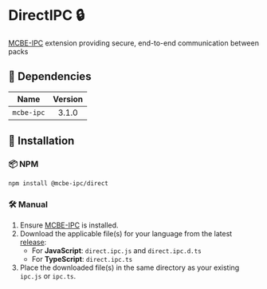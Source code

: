 # DirectIPC 🔒

[MCBE-IPC](https://github.com/OmniacDev/MCBE-IPC) extension providing secure, end-to-end communication between packs

## 🔗 Dependencies

|    Name    | Version |
|:----------:|:-------:|
| `mcbe-ipc` |  3.1.0  |

## 🚀 Installation

### 📦 NPM
```bash
npm install @mcbe-ipc/direct
```

### 🛠 Manual
1. Ensure [MCBE-IPC](https://github.com/OmniacDev/MCBE-IPC) is installed.
2. Download the applicable file(s) for your language from the latest [release](https://github.com/OmniacDev/DirectIPC/releases/latest):
   - For **JavaScript**: `direct.ipc.js` and `direct.ipc.d.ts`
   - For **TypeScript**: `direct.ipc.ts`
3. Place the downloaded file(s) in the same directory as your existing `ipc.js` or `ipc.ts`.